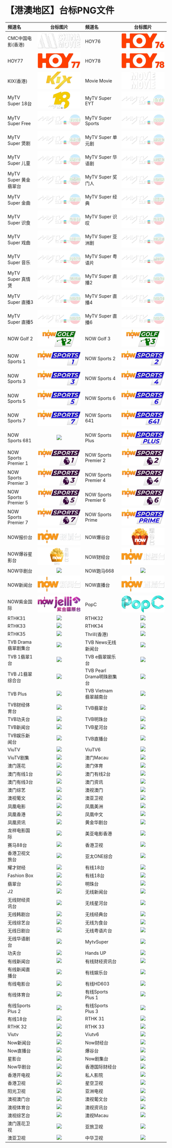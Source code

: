 # 【港澳地区】台标PNG文件
|频道名|台标图片|频道名|台标图片|
|:---|:---:|:---|:---:|
|CMC中国电影(香港)|<img src="https://raw.githubusercontent.com/samkolau/TVLOGO/main/logo/CNHK/CMC中国电影(香港).png">|HOY76|<img src="https://raw.githubusercontent.com/samkolau/TVLOGO/main/logo/CNHK/HOY76.png">|
|HOY77|<img src="https://raw.githubusercontent.com/samkolau/TVLOGO/main/logo/CNHK/HOY77.png">|HOY78|<img src="https://raw.githubusercontent.com/samkolau/TVLOGO/main/logo/CNHK/HOY78.png">|
|KIX(香港)|<img src="https://raw.githubusercontent.com/samkolau/TVLOGO/main/logo/CNHK/KIX(香港).png">|Movie Movie|<img src="https://raw.githubusercontent.com/samkolau/TVLOGO/main/logo/CNHK/Movie Movie.png">|
|MyTV Super 18台|<img src="https://raw.githubusercontent.com/samkolau/TVLOGO/main/logo/CNHK/MyTV Super 18台.png">|MyTV Super EYT|<img src="https://raw.githubusercontent.com/samkolau/TVLOGO/main/logo/CNHK/MyTV Super EYT.png">|
|MyTV Super Free|<img src="https://raw.githubusercontent.com/samkolau/TVLOGO/main/logo/CNHK/MyTV Super Free.png">|MyTV Super Sports|<img src="https://raw.githubusercontent.com/samkolau/TVLOGO/main/logo/CNHK/MyTV Super Sports.png">|
|MyTV Super 煲剧|<img src="https://raw.githubusercontent.com/samkolau/TVLOGO/main/logo/CNHK/MyTV Super 煲剧.png">|MyTV Super 单元剧|<img src="https://raw.githubusercontent.com/samkolau/TVLOGO/main/logo/CNHK/MyTV Super 单元剧.png">|
|MyTV Super 儿童|<img src="https://raw.githubusercontent.com/samkolau/TVLOGO/main/logo/CNHK/MyTV Super 儿童.png">|MyTV Super 华语剧|<img src="https://raw.githubusercontent.com/samkolau/TVLOGO/main/logo/CNHK/MyTV Super 华语剧.png">|
|MyTV Super 黄金翡翠台|<img src="https://raw.githubusercontent.com/samkolau/TVLOGO/main/logo/CNHK/MyTV Super 黄金翡翠台.png">|MyTV Super 奖门人|<img src="https://raw.githubusercontent.com/samkolau/TVLOGO/main/logo/CNHK/MyTV Super 奖门人.png">|
|MyTV Super 金曲|<img src="https://raw.githubusercontent.com/samkolau/TVLOGO/main/logo/CNHK/MyTV Super 金曲.png">|MyTV Super 经典|<img src="https://raw.githubusercontent.com/samkolau/TVLOGO/main/logo/CNHK/MyTV Super 经典.png">|
|MyTV Super 识食|<img src="https://raw.githubusercontent.com/samkolau/TVLOGO/main/logo/CNHK/MyTV Super 识食.png">|MyTV Super 识叹|<img src="https://raw.githubusercontent.com/samkolau/TVLOGO/main/logo/CNHK/MyTV Super 识叹.png">|
|MyTV Super 戏曲|<img src="https://raw.githubusercontent.com/samkolau/TVLOGO/main/logo/CNHK/MyTV Super 戏曲.png">|MyTV Super 亚洲剧|<img src="https://raw.githubusercontent.com/samkolau/TVLOGO/main/logo/CNHK/MyTV Super 亚洲剧.png">|
|MyTV Super 音乐|<img src="https://raw.githubusercontent.com/samkolau/TVLOGO/main/logo/CNHK/MyTV Super 音乐.png">|MyTV Super 粤语片|<img src="https://raw.githubusercontent.com/samkolau/TVLOGO/main/logo/CNHK/MyTV Super 粤语片.png">|
|MyTV Super 真情煲|<img src="https://raw.githubusercontent.com/samkolau/TVLOGO/main/logo/CNHK/MyTV Super 真情煲.png">|MyTV Super 直播2|<img src="https://raw.githubusercontent.com/samkolau/TVLOGO/main/logo/CNHK/MyTV Super 直播2.png">|
|MyTV Super 直播3|<img src="https://raw.githubusercontent.com/samkolau/TVLOGO/main/logo/CNHK/MyTV Super 直播3.png">|MyTV Super 直播4|<img src="https://raw.githubusercontent.com/samkolau/TVLOGO/main/logo/CNHK/MyTV Super 直播4.png">|
|MyTV Super 直播5|<img src="https://raw.githubusercontent.com/samkolau/TVLOGO/main/logo/CNHK/MyTV Super 直播5.png">|MyTV Super 直播6|<img src="https://raw.githubusercontent.com/samkolau/TVLOGO/main/logo/CNHK/MyTV Super 直播6.png">|
|NOW Golf 2|<img src="https://raw.githubusercontent.com/samkolau/TVLOGO/main/logo/CNHK/NOW Golf 2.png">|NOW Golf 3|<img src="https://raw.githubusercontent.com/samkolau/TVLOGO/main/logo/CNHK/NOW Golf 3.png">|
|NOW Sports 1|<img src="https://raw.githubusercontent.com/samkolau/TVLOGO/main/logo/CNHK/NOW Sports 1.png">|NOW Sports 2|<img src="https://raw.githubusercontent.com/samkolau/TVLOGO/main/logo/CNHK/NOW Sports 2.png">|
|NOW Sports 3|<img src="https://raw.githubusercontent.com/samkolau/TVLOGO/main/logo/CNHK/NOW Sports 3.png">|NOW Sports 4|<img src="https://raw.githubusercontent.com/samkolau/TVLOGO/main/logo/CNHK/NOW Sports 4.png">|
|NOW Sports 5|<img src="https://raw.githubusercontent.com/samkolau/TVLOGO/main/logo/CNHK/NOW Sports 5.png">|NOW Sports 6|<img src="https://raw.githubusercontent.com/samkolau/TVLOGO/main/logo/CNHK/NOW Sports 6.png">|
|NOW Sports 7|<img src="https://raw.githubusercontent.com/samkolau/TVLOGO/main/logo/CNHK/NOW Sports 7.png">|NOW Sports 641|<img src="https://raw.githubusercontent.com/samkolau/TVLOGO/main/logo/CNHK/NOW Sports 641.png">|
|NOW Sports 681|<img src="https://raw.githubusercontent.com/samkolau/TVLOGO/main/logo/CNHK/NOW Sports 681.png">|NOW Sports Plus|<img src="https://raw.githubusercontent.com/samkolau/TVLOGO/main/logo/CNHK/NOW Sports Plus.png">|
|NOW Sports Premier 1|<img src="https://raw.githubusercontent.com/samkolau/TVLOGO/main/logo/CNHK/NOW Sports Premier 1.png">|NOW Sports Premier 2|<img src="https://raw.githubusercontent.com/samkolau/TVLOGO/main/logo/CNHK/NOW Sports Premier 2.png">|
|NOW Sports Premier 3|<img src="https://raw.githubusercontent.com/samkolau/TVLOGO/main/logo/CNHK/NOW Sports Premier 3.png">|NOW Sports Premier 4|<img src="https://raw.githubusercontent.com/samkolau/TVLOGO/main/logo/CNHK/NOW Sports Premier 4.png">|
|NOW Sports Premier 5|<img src="https://raw.githubusercontent.com/samkolau/TVLOGO/main/logo/CNHK/NOW Sports Premier 5.png">|NOW Sports Premier 6|<img src="https://raw.githubusercontent.com/samkolau/TVLOGO/main/logo/CNHK/NOW Sports Premier 6.png">|
|NOW Sports Premier 7|<img src="https://raw.githubusercontent.com/samkolau/TVLOGO/main/logo/CNHK/NOW Sports Premier 7.png">|NOW Sports Prime|<img src="https://raw.githubusercontent.com/samkolau/TVLOGO/main/logo/CNHK/NOW Sports Prime.png">|
|NOW报价台|<img src="https://raw.githubusercontent.com/samkolau/TVLOGO/main/logo/CNHK/NOW报价台.png">|NOW爆谷台|<img src="https://raw.githubusercontent.com/samkolau/TVLOGO/main/logo/CNHK/NOW爆谷台.png">|
|NOW爆谷星影台|<img src="https://raw.githubusercontent.com/samkolau/TVLOGO/main/logo/CNHK/NOW爆谷星影台.png">|NOW财经台|<img src="https://raw.githubusercontent.com/samkolau/TVLOGO/main/logo/CNHK/NOW财经台.png">|
|NOW华剧台|<img src="https://raw.githubusercontent.com/wanglindl/TVlogo/main/img/NOW华剧台.png">|NOW跑马668|<img src="https://raw.githubusercontent.com/wanglindl/TVlogo/main/img/NOW跑马668.png">|
|NOW新闻台|<img src="https://raw.githubusercontent.com/samkolau/TVLOGO/main/logo/CNHK/NOW新闻台.png">|NOW直播台|<img src="https://raw.githubusercontent.com/samkolau/TVLOGO/main/logo/CNHK/NOW直播台.png">|
|NOW紫金国际|<img src="https://raw.githubusercontent.com/samkolau/TVLOGO/main/logo/CNHK/NOW紫金国际.png">|PopC|<img src="https://raw.githubusercontent.com/samkolau/TVLOGO/main/logo/CNHK/PopC.png">|
|RTHK31|<img src="https://raw.githubusercontent.com/wanglindl/TVlogo/main/img/RTHK31.png">|RTHK32|<img src="https://raw.githubusercontent.com/wanglindl/TVlogo/main/img/RTHK32.png">|
|RTHK33|<img src="https://raw.githubusercontent.com/wanglindl/TVlogo/main/img/RTHK33.png">|RTHK34|<img src="https://raw.githubusercontent.com/wanglindl/TVlogo/main/img/RTHK34.png">|
|RTHK35|<img src="https://raw.githubusercontent.com/wanglindl/TVlogo/main/img/RTHK35.png">|Thrill(香港)|<img src="https://raw.githubusercontent.com/wanglindl/TVlogo/main/img/Thrill(香港).png">|
|TVB Drama翡翠剧集台|<img src="https://raw.githubusercontent.com/wanglindl/TVlogo/main/img/TVB Drama翡翠剧集台.png">|TVB News无线新闻台|<img src="https://raw.githubusercontent.com/wanglindl/TVlogo/main/img/TVB News无线新闻台.png">|
|TVB 1翡翠1台|<img src="https://raw.githubusercontent.com/wanglindl/TVlogo/main/img/TVB 1翡翠1台.png">|TVB e翡翠娱乐台|<img src="https://raw.githubusercontent.com/wanglindl/TVlogo/main/img/TVB e翡翠娱乐台.png">|
|TVB J1翡翠综合台|<img src="https://raw.githubusercontent.com/wanglindl/TVlogo/main/img/TVB J1翡翠综合台.png">|TVB Pearl Drama明珠剧集台|<img src="https://raw.githubusercontent.com/wanglindl/TVlogo/main/img/TVB Pearl Drama明珠剧集台.png">|
|TVB Plus|<img src="https://raw.githubusercontent.com/wanglindl/TVlogo/main/img/TVB Plus.png">|TVB Vietnam翡翠越南台|<img src="https://raw.githubusercontent.com/wanglindl/TVlogo/main/img/TVB Vietnam翡翠越南台.png">|
|TVB财经体育台|<img src="https://raw.githubusercontent.com/wanglindl/TVlogo/main/img/TVB财经体育台.png">|TVB翡翠台|<img src="https://raw.githubusercontent.com/wanglindl/TVlogo/main/img/TVB翡翠台.png">|
|TVB功夫台|<img src="https://raw.githubusercontent.com/wanglindl/TVlogo/main/img/TVB功夫台.png">|TVB明珠台|<img src="https://raw.githubusercontent.com/wanglindl/TVlogo/main/img/TVB明珠台.png">|
|TVB新闻台|<img src="https://raw.githubusercontent.com/wanglindl/TVlogo/main/img/TVB新闻台.png">|TVB星河台|<img src="https://raw.githubusercontent.com/wanglindl/TVlogo/main/img/TVB星河台.png">|
|TVB娱乐新闻台|<img src="https://raw.githubusercontent.com/wanglindl/TVlogo/main/img/TVB娱乐新闻台.png">|TVB直播台|<img src="https://raw.githubusercontent.com/wanglindl/TVlogo/main/img/TVB直播台.png">|
|ViuTV|<img src="https://raw.githubusercontent.com/wanglindl/TVlogo/main/img/ViuTV.png">|ViuTV6|<img src="https://raw.githubusercontent.com/wanglindl/TVlogo/main/img/ViuTV6.png">|
|ViuTV剧集|<img src="https://raw.githubusercontent.com/wanglindl/TVlogo/main/img/ViuTV剧集.png">|澳门Macau|<img src="https://raw.githubusercontent.com/wanglindl/TVlogo/main/img/澳门Macau.png">|
|澳门莲花|<img src="https://raw.githubusercontent.com/wanglindl/TVlogo/main/img/澳门莲花.png">|澳门体育|<img src="https://raw.githubusercontent.com/wanglindl/TVlogo/main/img/澳门体育.png">|
|澳门有线1台|<img src="https://raw.githubusercontent.com/wanglindl/TVlogo/main/img/澳门有线1台.png">|澳门有线2台|<img src="https://raw.githubusercontent.com/wanglindl/TVlogo/main/img/澳门有线2台.png">|
|澳门有线3台|<img src="https://raw.githubusercontent.com/wanglindl/TVlogo/main/img/澳门有线3台.png">|澳门资讯|<img src="https://raw.githubusercontent.com/wanglindl/TVlogo/main/img/澳门资讯.png">|
|澳门综艺|<img src="https://raw.githubusercontent.com/wanglindl/TVlogo/main/img/澳门综艺.png">|澳视澳门|<img src="https://raw.githubusercontent.com/wanglindl/TVlogo/main/img/澳视澳门.png">|
|澳视葡文|<img src="https://raw.githubusercontent.com/wanglindl/TVlogo/main/img/澳视葡文.png">|澳亚卫视|<img src="https://raw.githubusercontent.com/wanglindl/TVlogo/main/img/澳亚卫视.png">|
|凤凰电影|<img src="https://raw.githubusercontent.com/wanglindl/TVlogo/main/img/凤凰电影.png">|凤凰美洲|<img src="https://raw.githubusercontent.com/wanglindl/TVlogo/main/img/凤凰美洲.png">|
|凤凰香港|<img src="https://raw.githubusercontent.com/wanglindl/TVlogo/main/img/凤凰香港.png">|凤凰中文|<img src="https://raw.githubusercontent.com/wanglindl/TVlogo/main/img/凤凰中文.png">|
|凤凰资讯|<img src="https://raw.githubusercontent.com/wanglindl/TVlogo/main/img/凤凰资讯.png">|黄金华剧台|<img src="https://raw.githubusercontent.com/wanglindl/TVlogo/main/img/黄金华剧台.png">|
|龙祥电影国际|<img src="https://raw.githubusercontent.com/wanglindl/TVlogo/main/img/龙祥电影国际.png">|美亚电影香港|<img src="https://raw.githubusercontent.com/wanglindl/TVlogo/main/img/美亚电影香港.png">|
|赛马88台|<img src="https://raw.githubusercontent.com/wanglindl/TVlogo/main/img/赛马88台.png">|香港卫视|<img src="https://raw.githubusercontent.com/wanglindl/TVlogo/main/img/香港卫视.png">|
|香港卫视文旅台|<img src="https://raw.githubusercontent.com/wanglindl/TVlogo/main/img/香港卫视文旅台.png">|亚太ONE综合|<img src="https://raw.githubusercontent.com/wanglindl/TVlogo/main/img/亚太ONE综合.png">|
|耀才财经|<img src="https://raw.githubusercontent.com/wanglindl/TVlogo/main/img/耀才财经.png">|有线18台|<img src="https://raw.githubusercontent.com/wanglindl/TVlogo/main/img/有线18台.png">|
|Fashion Box|<img src="https://raw.githubusercontent.com/wanglindl/TVlogo/main/img/Fashion Box.png">|有线18台|<img src="https://raw.githubusercontent.com/wanglindl/TVlogo/main/img/有线18台.png">|
|翡翠台|<img src="https://raw.githubusercontent.com/wanglindl/TVlogo/main/img/TVB1.png">|明珠台|<img src="https://raw.githubusercontent.com/wanglindl/TVlogo/main/img/TVB2.png">|
|J2|<img src="https://raw.githubusercontent.com/wanglindl/TVlogo/main/img/TVB3.png">|无线新闻台|<img src="https://raw.githubusercontent.com/wanglindl/TVlogo/main/img/TVB4.png">|
|无线财经资讯台|<img src="https://raw.githubusercontent.com/wanglindl/TVlogo/main/img/TVB5.png">|无线星河台|<img src="https://raw.githubusercontent.com/wanglindl/TVlogo/main/img/TVB6.png">|
|无线韩剧台|<img src="https://raw.githubusercontent.com/wanglindl/TVlogo/main/img/TVB7.png">|无线经典台|<img src="https://raw.githubusercontent.com/wanglindl/TVlogo/main/img/TVB8.png">|
|无线综艺台|<img src="https://raw.githubusercontent.com/wanglindl/TVlogo/main/img/TVB9.png">|无线为食台|<img src="https://raw.githubusercontent.com/wanglindl/TVlogo/main/img/TVB10.png">|
|无线日剧台|<img src="https://raw.githubusercontent.com/wanglindl/TVlogo/main/img/TVB11.png">|无线粤语片台|<img src="https://raw.githubusercontent.com/wanglindl/TVlogo/main/img/TVB12.png">|
|无线华语剧台|<img src="https://raw.githubusercontent.com/wanglindl/TVlogo/main/img/TVB13.png">|MytvSuper|<img src="https://raw.githubusercontent.com/wanglindl/TVlogo/main/img/TVB14.png">|
|功夫台|<img src="https://raw.githubusercontent.com/wanglindl/TVlogo/main/img/TVB15.png">|Hands UP|<img src="https://raw.githubusercontent.com/wanglindl/TVlogo/main/img/TVB16.png">|
|有线新闻台|<img src="https://raw.githubusercontent.com/wanglindl/TVlogo/main/img/icable1.png">|有线财经资讯台|<img src="https://raw.githubusercontent.com/wanglindl/TVlogo/main/img/icable2.png">|
|有线新闻直播台|<img src="https://raw.githubusercontent.com/wanglindl/TVlogo/main/img/icable3.png">|有线娱乐台|<img src="https://raw.githubusercontent.com/wanglindl/TVlogo/main/img/icable4.png">|
|有线电影台|<img src="https://raw.githubusercontent.com/wanglindl/TVlogo/main/img/icable5.png">|有线HD603|<img src="https://raw.githubusercontent.com/wanglindl/TVlogo/main/img/icable6.png">|
|有线体育台|<img src="https://raw.githubusercontent.com/wanglindl/TVlogo/main/img/icable7.png">|有线Sports Plus 1|<img src="https://raw.githubusercontent.com/wanglindl/TVlogo/main/img/icable8.png">|
|有线Sports Plus 2|<img src="https://raw.githubusercontent.com/wanglindl/TVlogo/main/img/icable9.png">|有线Sports Plus 3|<img src="https://raw.githubusercontent.com/wanglindl/TVlogo/main/img/icable10.png">|
|有线18台|<img src="https://raw.githubusercontent.com/wanglindl/TVlogo/main/img/icable11.png">|RTHK 31|<img src="https://raw.githubusercontent.com/wanglindl/TVlogo/main/img/RTHK31.png">|
|RTHK 32|<img src="https://raw.githubusercontent.com/wanglindl/TVlogo/main/img/RTHK32.png">|RTHK 33|<img src="https://raw.githubusercontent.com/wanglindl/TVlogo/main/img/RTHK33.png">|
|Viutv|<img src="https://raw.githubusercontent.com/wanglindl/TVlogo/main/img/viutv.png">|Viutv6|<img src="https://raw.githubusercontent.com/wanglindl/TVlogo/main/img/viutv6.png">|
|Now新闻台|<img src="https://raw.githubusercontent.com/wanglindl/TVlogo/main/img/now1.png">|Now财经台|<img src="https://raw.githubusercontent.com/wanglindl/TVlogo/main/img/now2.png">|
|Now直播台|<img src="https://raw.githubusercontent.com/wanglindl/TVlogo/main/img/now3.png">|爆谷台|<img src="https://raw.githubusercontent.com/wanglindl/TVlogo/main/img/now4.png">|
|星影台|<img src="https://raw.githubusercontent.com/wanglindl/TVlogo/main/img/now5.png">|Now剧集台|<img src="https://raw.githubusercontent.com/wanglindl/TVlogo/main/img/now6.png">|
|Now华剧台|<img src="https://raw.githubusercontent.com/wanglindl/TVlogo/main/img/now7.png">|香港国际财经台|<img src="https://raw.githubusercontent.com/wanglindl/TVlogo/main/img/xggjcj.png">|
|香港开电视|<img src="https://raw.githubusercontent.com/wanglindl/TVlogo/main/img/xgkai.png">|私人影院|<img src="https://raw.githubusercontent.com/wanglindl/TVlogo/main/img/sirenyy.png">|
|香港卫视|<img src="https://raw.githubusercontent.com/wanglindl/TVlogo/main/img/HKS.png">|星空卫视|<img src="https://raw.githubusercontent.com/wanglindl/TVlogo/main/img/Startv.png">|
|阳光卫视|<img src="https://raw.githubusercontent.com/wanglindl/TVlogo/main/img/Suntv.png">|亚洲电视|<img src="https://raw.githubusercontent.com/wanglindl/TVlogo/main/img/ATV.png">|
|澳视澳门台|<img src="https://raw.githubusercontent.com/wanglindl/TVlogo/main/img/Aoshi1.png">|澳视葡文台|<img src="https://raw.githubusercontent.com/wanglindl/TVlogo/main/img/Aoshi2.png">|
|澳视体育台|<img src="https://raw.githubusercontent.com/wanglindl/TVlogo/main/img/Aoshi3.png">|澳视资讯台|<img src="https://raw.githubusercontent.com/wanglindl/TVlogo/main/img/Aoshi4.png">|
|澳视综艺台|<img src="https://raw.githubusercontent.com/wanglindl/TVlogo/main/img/Aoshi5.png">|澳视Macau|<img src="https://raw.githubusercontent.com/wanglindl/TVlogo/main/img/Aoshi6.png">|
|澳门莲花卫视|<img src="https://raw.githubusercontent.com/wanglindl/TVlogo/main/img/Lotus.png">|亚旅卫视|<img src="https://raw.githubusercontent.com/wanglindl/TVlogo/main/img/ACTSTV.png">|
|澳亚卫视|<img src="https://raw.githubusercontent.com/wanglindl/TVlogo/main/img/Aoya.png">|中华卫视|<img src="https://raw.githubusercontent.com/wanglindl/TVlogo/main/img/CHTV.png">|
